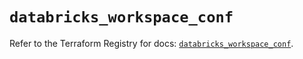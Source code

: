# `databricks_workspace_conf`

Refer to the Terraform Registry for docs: [`databricks_workspace_conf`](https://registry.terraform.io/providers/databricks/databricks/1.36.0/docs/resources/workspace_conf).
